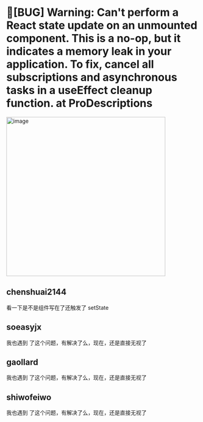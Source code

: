# 🐛[BUG] Warning: Can't perform a React state update on an unmounted component. This is a no-op, but it indicates a memory leak in your application. To fix, cancel all subscriptions and asynchronous tasks in a useEffect cleanup function. at ProDescriptions

<img width="417" alt="image" src="https://user-images.githubusercontent.com/30397655/155537596-fa5174f7-6688-4503-9b81-3bd04f4e044e.png">

## chenshuai2144

看一下是不是组件写在了还触发了 setState

## soeasyjx

我也遇到 了这个问题，有解决了么，现在，还是直接无视了

## gaollard

我也遇到 了这个问题，有解决了么，现在，还是直接无视了

## shiwofeiwo

我也遇到 了这个问题，有解决了么，现在，还是直接无视了

